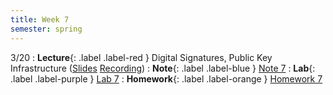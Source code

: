 ```yaml
---
title: Week 7
semester: spring
---
```


3/20
: **Lecture**{: .label .label-red } Digital Signatures, Public Key Infrastructure ([Slides](https://docs.google.com/presentation/d/1nJc3gPDZQoyA0yBAvwMjEUSfofhLGYD5hOluKnQ3ZBw/edit?usp=sharing) [Recording](https://drive.google.com/file/d/1PVfzWW8Pi1A83E0C_uvcYkjV3vORfHbY/view?usp=share_link))
: **Note**{: .label .label-blue } [Note 7](https://codebreakingatcal.org/assets/notes/note7.pdf)
: **Lab**{: .label .label-purple } [Lab 7](https://datahub.berkeley.edu/hub/user-redirect/git-pull?repo=https%3A%2F%2Fgithub.com%2FCodebreakingAtCal%2FCodebreakingLabs&urlpath=tree%2FCodebreakingLabs%2FLab7%2Flab07.ipynb&branch=master)
: **Homework**{: .label .label-orange } [Homework 7](https://codebreakingatcal.org/assets/homework/hw7.pdf)

